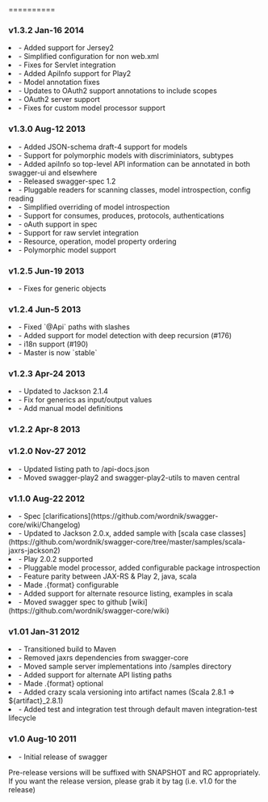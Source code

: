 ==========

### v1.3.2 Jan-16 2014

<li>- Added support for Jersey2

<li>- Simplified configuration for non web.xml

<li>- Fixes for Servlet integration 

<li>- Added ApiInfo support for Play2

<li>- Model annotation fixes

<li>- Updates to OAuth2 support annotations to include scopes

<li>- OAuth2 server support

<li>- Fixes for custom model processor support

### v1.3.0 Aug-12 2013

<li>- Added JSON-schema draft-4 support for models

<li>- Support for polymorphic models with discriminiators, subtypes

<li>- Added apiInfo so top-level API information can be annotated in both swagger-ui and elsewhere

<li>- Released swagger-spec 1.2

<li>- Pluggable readers for scanning classes, model introspection, config reading

<li>- Simplified overriding of model introspection

<li>- Support for consumes, produces, protocols, authentications

<li>- oAuth support in spec

<li>- Support for raw servlet integration

<li>- Resource, operation, model property ordering

<li>- Polymorphic model support

### v1.2.5 Jun-19 2013
<li>- Fixes for generic objects

### v1.2.4 Jun-5 2013
<li>- Fixed `@Api` paths with slashes

<li>- Added support for model detection with deep recursion (#176)

<li>- i18n support (#190)

<li>- Master is now `stable`

### v1.2.3 Apr-24 2013

<li>- Updated to Jackson 2.1.4

<li>- Fix for generics as input/output values

<li>- Add manual model definitions

### v1.2.2 Apr-8 2013

### v1.2.0 Nov-27 2012

<li>- Updated listing path to /api-docs.json

<li>- Moved swagger-play2 and swagger-play2-utils to maven central

### v1.1.0 Aug-22 2012

<li>- Spec [clarifications](https://github.com/wordnik/swagger-core/wiki/Changelog)

<li>- Updated to Jackson 2.0.x, added sample with [scala case classes](https://github.com/wordnik/swagger-core/tree/master/samples/scala-jaxrs-jackson2)

<li>- Play 2.0.2 supported

<li>- Pluggable model processor, added configurable package introspection

<li>- Feature parity between JAX-RS & Play 2, java, scala

<li>- Made .{format} configurable

<li>- Added support for alternate resource listing, examples in scala

<li>- Moved swagger spec to github [wiki](https://github.com/wordnik/swagger-core/wiki)


### v1.01 Jan-31 2012

<li>- Transitioned build to Maven</li>

<li>- Removed jaxrs dependencies from swagger-core</li>

<li>- Moved sample server implementations into /samples directory</li>

<li>- Added support for alternate API listing paths</li>

<li>- Made .{format} optional</li>

<li>- Added crazy scala versioning into artifact names (Scala 2.8.1 => ${artifact}_2.8.1)

<li>- Added test and integration test through default maven integration-test lifecycle</li>

### v1.0 Aug-10 2011

<li>- Initial release of swagger</li>

Pre-release versions will be suffixed with SNAPSHOT and RC appropriately.  If you want the
release version, please grab it by tag (i.e. v1.0 for the release)
